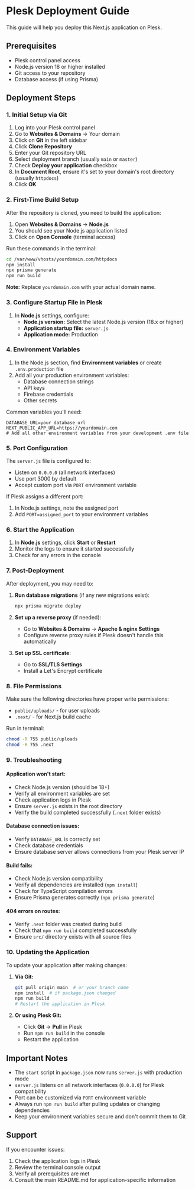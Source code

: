 # Plesk Deployment Guide

This guide will help you deploy this Next.js application on Plesk.

## Prerequisites
- Plesk control panel access
- Node.js version 18 or higher installed
- Git access to your repository
- Database access (if using Prisma)

## Deployment Steps

### 1. Initial Setup via Git

1. Log into your Plesk control panel
2. Go to **Websites & Domains** → Your domain
3. Click on **Git** in the left sidebar
4. Click **Clone Repository**
5. Enter your Git repository URL
6. Select deployment branch (usually `main` or `master`)
7. Check **Deploy your application** checkbox
8. In **Document Root**, ensure it's set to your domain's root directory (usually `httpdocs`)
9. Click **OK**

### 2. First-Time Build Setup

After the repository is cloned, you need to build the application:

1. Open **Websites & Domains** → **Node.js**
2. You should see your Node.js application listed
3. Click on **Open Console** (terminal access)

Run these commands in the terminal:

```bash
cd /var/www/vhosts/yourdomain.com/httpdocs
npm install
npx prisma generate
npm run build
```

**Note:** Replace `yourdomain.com` with your actual domain name.

### 3. Configure Startup File in Plesk

1. In **Node.js** settings, configure:
   - **Node.js version:** Select the latest Node.js version (18.x or higher)
   - **Application startup file:** `server.js`
   - **Application mode:** Production

### 4. Environment Variables

1. In the Node.js section, find **Environment variables** or create `.env.production` file
2. Add all your production environment variables:
   - Database connection strings
   - API keys
   - Firebase credentials
   - Other secrets

Common variables you'll need:
```env
DATABASE_URL=your_database_url
NEXT_PUBLIC_APP_URL=https://yourdomain.com
# Add all other environment variables from your development .env file
```

### 5. Port Configuration

The `server.js` file is configured to:
- Listen on `0.0.0.0` (all network interfaces)
- Use port 3000 by default
- Accept custom port via `PORT` environment variable

If Plesk assigns a different port:
1. In Node.js settings, note the assigned port
2. Add `PORT=assigned_port` to your environment variables

### 6. Start the Application

1. In **Node.js** settings, click **Start** or **Restart**
2. Monitor the logs to ensure it started successfully
3. Check for any errors in the console

### 7. Post-Deployment

After deployment, you may need to:

1. **Run database migrations** (if any new migrations exist):
   ```bash
   npx prisma migrate deploy
   ```

2. **Set up a reverse proxy** (if needed):
   - Go to **Websites & Domains** → **Apache & nginx Settings**
   - Configure reverse proxy rules if Plesk doesn't handle this automatically

3. **Set up SSL certificate**:
   - Go to **SSL/TLS Settings**
   - Install a Let's Encrypt certificate

### 8. File Permissions

Make sure the following directories have proper write permissions:
- `public/uploads/` - for user uploads
- `.next/` - for Next.js build cache

Run in terminal:
```bash
chmod -R 755 public/uploads
chmod -R 755 .next
```

### 9. Troubleshooting

#### Application won't start:
- Check Node.js version (should be 18+)
- Verify all environment variables are set
- Check application logs in Plesk
- Ensure `server.js` exists in the root directory
- Verify the build completed successfully (`.next` folder exists)

#### Database connection issues:
- Verify `DATABASE_URL` is correctly set
- Check database credentials
- Ensure database server allows connections from your Plesk server IP

#### Build fails:
- Check Node.js version compatibility
- Verify all dependencies are installed (`npm install`)
- Check for TypeScript compilation errors
- Ensure Prisma generates correctly (`npx prisma generate`)

#### 404 errors on routes:
- Verify `.next` folder was created during build
- Check that `npm run build` completed successfully
- Ensure `src/` directory exists with all source files

### 10. Updating the Application

To update your application after making changes:

1. **Via Git:**
   ```bash
   git pull origin main  # or your branch name
   npm install  # if package.json changed
   npm run build
   # Restart the application in Plesk
   ```

2. **Or using Plesk Git:**
   - Click **Git** → **Pull** in Plesk
   - Run `npm run build` in the console
   - Restart the application

## Important Notes

- The `start` script in `package.json` now runs `server.js` with production mode
- `server.js` listens on all network interfaces (`0.0.0.0`) for Plesk compatibility
- Port can be customized via `PORT` environment variable
- Always run `npm run build` after pulling updates or changing dependencies
- Keep your environment variables secure and don't commit them to Git

## Support

If you encounter issues:
1. Check the application logs in Plesk
2. Review the terminal console output
3. Verify all prerequisites are met
4. Consult the main README.md for application-specific information

